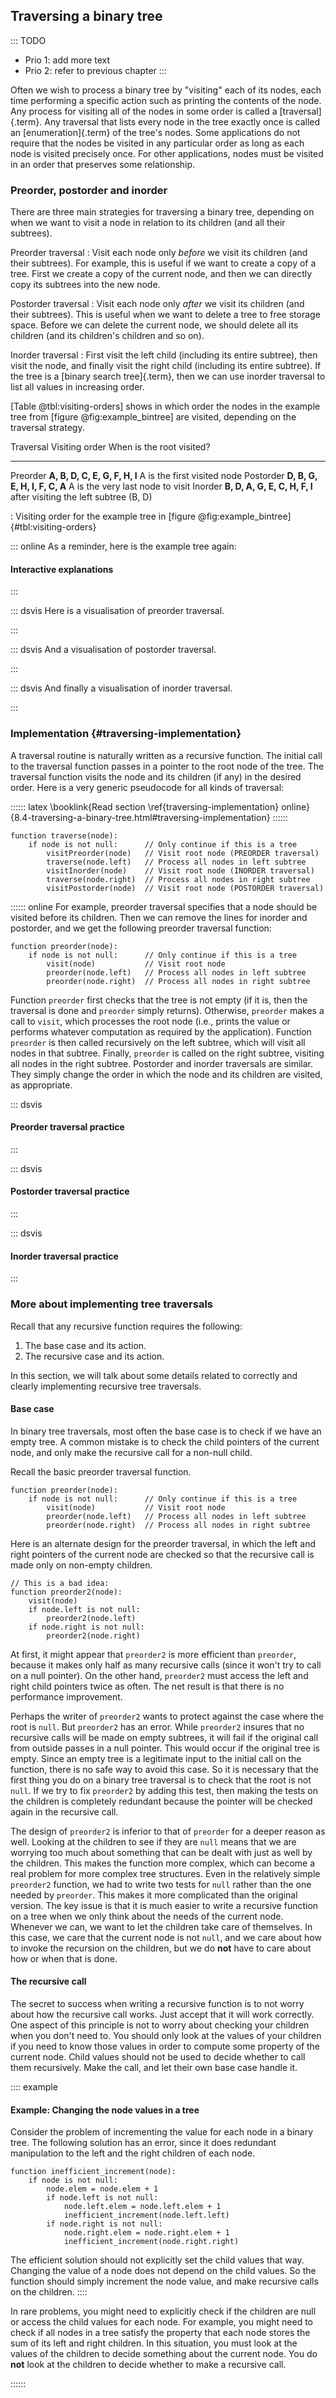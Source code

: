 
## Traversing a binary tree

::: TODO
- Prio 1: add more text
- Prio 2: refer to previous chapter
:::

Often we wish to process a binary tree by "visiting" each of its
nodes, each time performing a specific action such as printing the
contents of the node. Any process for visiting all of the nodes in some
order is called a [traversal]{.term}. Any
traversal that lists every node in the tree exactly once is called an
[enumeration]{.term} of the tree's nodes. Some
applications do not require that the nodes be visited in any particular
order as long as each node is visited precisely once. For other
applications, nodes must be visited in an order that preserves some
relationship.

<!--
### Depth-first and breadth-first

::: TODO
- BFS: use a queue
- DFS: use a stack, or be recursive
- for recursive DFS you can do preorder, postorder or inorder
:::
 -->

### Preorder, postorder and inorder

There are three main strategies for traversing a binary tree, depending on when we want to visit a node in relation to its children (and all their subtrees).

Preorder traversal
:   Visit each node only *before* we visit its children (and their subtrees).
    For example, this is useful if we want to create a copy of a tree.
    First we create a copy of the current node, and then we can directly copy its subtrees into the new node.

Postorder traversal
:   Visit each node only *after* we visit its children (and their subtrees).
    This is useful when we want to delete a tree to free storage space.
    Before we can delete the current node, we should delete all its children (and its children's children and so on).

Inorder traversal
:   First visit the left child (including its entire subtree), then visit the node, and finally visit the right child (including its entire subtree).
    If the tree is a [binary search tree]{.term}, then we can use inorder traversal to list all values in increasing order.

[Table @tbl:visiting-orders] shows in which order the nodes in the example tree from [figure @fig:example_bintree] are visited, depending on the traversal strategy.

Traversal             Visiting order                    When is the root visited?
--------------------  --------------------------------  ------------------------------------------------------------------------
Preorder              **A, B, D, C, E, G, F, H, I**     A is the first visited node
Postorder             **D, B, G, E, H, I, F, C, A**     A is the very last node to visit
Inorder               **B, D, A, G, E, C, H, F, I**     after visiting the left subtree (B, D)

: Visiting order for the example tree in [figure @fig:example_bintree] {#tbl:visiting-orders}


::: online
As a reminder, here is the example tree again:

<inlineav id="BinExampCON" src="Binary/BinExampCON.js" name="Binary/BinExampCON" links="Binary/BinExampCON.css" static/>

#### Interactive explanations
:::

::: dsvis
Here is a visualisation of preorder traversal.

<inlineav id="preorderCON" src="Binary/preorderCON.js" name="Preorder Traversal Slideshow" links="Binary/BTCON.css"/>
:::

::: dsvis
And a visualisation of postorder traversal.

<inlineav id="postorderCON" src="Binary/postorderCON.js" name="Postorder Traversal Slideshow" links="Binary/BTCON.css"/>
:::

::: dsvis
And finally a visualisation of inorder traversal.

<inlineav id="inorderCON" src="Binary/inorderCON.js" name="Inorder Traversal Slideshow" links="Binary/BTCON.css"/>
:::


### Implementation {#traversing-implementation}

A traversal routine is naturally written as a recursive function.
The initial call to the traversal function passes in a pointer to the root node of the tree.
The traversal function visits the node and its children (if any) in the desired order.
Here is a very generic pseudocode for all kinds of traversal:

:::::: latex
\booklink{Read section \ref{traversing-implementation} online}{8.4-traversing-a-binary-tree.html\#traversing-implementation}
::::::

    function traverse(node):
        if node is not null:      // Only continue if this is a tree
            visitPreorder(node)   // Visit root node (PREORDER traversal)
            traverse(node.left)   // Process all nodes in left subtree
            visitInorder(node)    // Visit root node (INORDER traversal)
            traverse(node.right)  // Process all nodes in right subtree
            visitPostorder(node)  // Visit root node (POSTORDER traversal)


:::::: online
For example, preorder traversal specifies that a node should be visited before its children.
Then we can remove the lines for inorder and postorder, and we get the following preorder traversal function:

    function preorder(node):
        if node is not null:      // Only continue if this is a tree
            visit(node)           // Visit root node
            preorder(node.left)   // Process all nodes in left subtree
            preorder(node.right)  // Process all nodes in right subtree

Function `preorder` first checks that the tree is not empty (if it is,
then the traversal is done and `preorder` simply returns). Otherwise,
`preorder` makes a call to `visit`, which processes the root node (i.e.,
prints the value or performs whatever computation as required by the
application). Function `preorder` is then called recursively on the left
subtree, which will visit all nodes in that subtree. Finally, `preorder`
is called on the right subtree, visiting all nodes in the right subtree.
Postorder and inorder traversals are similar. They simply change the
order in which the node and its children are visited, as appropriate.

::: dsvis
#### Preorder traversal practice

<avembed id="btTravPreorderPRO" src="Binary/btTravPreorderPRO.html" type="pe" name="Binary Tree Preorder Traversal Exercise"/>
:::

::: dsvis
#### Postorder traversal practice

<avembed id="btTravPostorderPRO" src="Binary/btTravPostorderPRO.html" type="pe" name="Binary Tree Postorder Traversal Exercise"/>
:::

::: dsvis
#### Inorder traversal practice

<avembed id="btTravInorderPRO" src="Binary/btTravInorderPRO.html" type="pe" name="Binary Tree Inorder Traversal Exercise"/>
:::


### More about implementing tree traversals

Recall that any recursive function requires the following:

1.  The base case and its action.
2.  The recursive case and its action.

In this section, we will talk about some details related to correctly and
clearly implementing recursive tree traversals.

#### Base case

In binary tree traversals, most often the base case is to check if we
have an empty tree. A common mistake is to check the child pointers of
the current node, and only make the recursive call for a non-null child.

Recall the basic preorder traversal function.

    function preorder(node):
        if node is not null:      // Only continue if this is a tree
            visit(node)           // Visit root node
            preorder(node.left)   // Process all nodes in left subtree
            preorder(node.right)  // Process all nodes in right subtree

Here is an alternate design for the preorder traversal, in which the
left and right pointers of the current node are checked so that the
recursive call is made only on non-empty children.

    // This is a bad idea:
    function preorder2(node):
        visit(node)
        if node.left is not null:
            preorder2(node.left)
        if node.right is not null:
            preorder2(node.right)

At first, it might appear that `preorder2` is more efficient than
`preorder`, because it makes only half as many recursive calls (since it
won't try to call on a null pointer). On the other hand, `preorder2`
must access the left and right child pointers twice as often. The net
result is that there is no performance improvement.

Perhaps the writer of `preorder2` wants to protect against the case
where the root is `null`. But `preorder2` has an error. While
`preorder2` insures that no recursive calls will be made on empty
subtrees, it will fail if the original call from outside passes in a
null pointer. This would occur if the original tree is empty. Since an
empty tree is a legitimate input to the initial call on the function,
there is no safe way to avoid this case. So it is necessary that the
first thing you do on a binary tree traversal is to check that the root
is not `null`. If we try to fix `preorder2` by adding this test, then
making the tests on the children is completely redundant because the
pointer will be checked again in the recursive call.

The design of `preorder2` is inferior to that of `preorder` for a deeper
reason as well. Looking at the children to see if they are `null` means
that we are worrying too much about something that can be dealt with
just as well by the children. This makes the function more complex,
which can become a real problem for more complex tree structures. Even
in the relatively simple `preorder2` function, we had to write two tests
for `null` rather than the one needed by `preorder`. This makes it more
complicated than the original version. The key issue is that it is much
easier to write a recursive function on a tree when we only think about
the needs of the current node. Whenever we can, we want to let the
children take care of themselves. In this case, we care that the current
node is not `null`, and we care about how to invoke the recursion on the
children, but we do **not** have to care about how or when that is done.

#### The recursive call

The secret to success when writing a recursive function is to not worry
about how the recursive call works. Just accept that it will work
correctly. One aspect of this principle is not to worry about checking
your children when you don't need to. You should only look at the
values of your children if you need to know those values in order to
compute some property of the current node. Child values should not be
used to decide whether to call them recursively. Make the call, and let
their own base case handle it.

:::: example
#### Example: Changing the node values in a tree

Consider the problem of incrementing the value for each node in a binary
tree. The following solution has an error, since it does redundant
manipulation to the left and the right children of each node.

    function inefficient_increment(node):
        if node is not null:
            node.elem = node.elem + 1
            if node.left is not null:
                node.left.elem = node.left.elem + 1
                inefficient_increment(node.left.left)
            if node.right is not null:
                node.right.elem = node.right.elem + 1
                inefficient_increment(node.right.right)

The efficient solution should not explicitly set the child values that
way. Changing the value of a node does not depend on the child values.
So the function should simply increment the node value, and make
recursive calls on the children.
::::

In rare problems, you might need to explicitly check if the children are
null or access the child values for each node. For example, you might
need to check if all nodes in a tree satisfy the property that each node
stores the sum of its left and right children. In this situation, you
must look at the values of the children to decide something about the
current node. You do **not** look at the children to decide whether to
make a recursive call.

<!-- ### Binary Tree Increment By One Exercise -->

::::::
